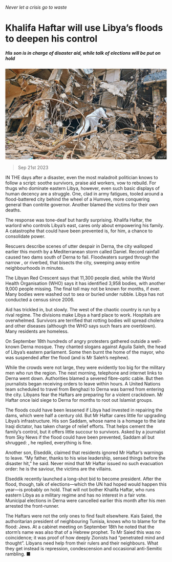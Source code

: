 ###### Never let a crisis go to waste

# Khalifa Haftar will use Libya’s floods to deepen his control 

##### His son is in charge of disaster aid, while talk of elections will be put on hold 

![image](images/20230923_MAP002.jpg) 

> Sep 21st 2023 

IN THE days after a disaster, even the most maladroit politician knows to follow a script: soothe survivors, praise aid workers, vow to rebuild. For thugs who dominate eastern Libya, however, even such basic displays of human decency are a struggle. One, clad in army fatigues, tooled around a flood-battered city behind the wheel of a Humvee, more conquering general than contrite governor. Another blamed the victims for their own deaths.

The response was tone-deaf but hardly surprising. Khalifa Haftar, the warlord who controls Libya’s east, cares only about empowering his family. A catastrophe that could have been prevented is, for him, a chance to consolidate power.

Rescuers describe scenes of utter despair in Derna, the city walloped earlier this month by a Mediterranean storm called Daniel. Record rainfall caused two dams south of Derna to fail. Floodwaters surged through the narrow , or riverbed, that bisects the city, sweeping away entire neighbourhoods in minutes.

The Libyan Red Crescent says that 11,300 people died, while the World Health Organisation (WHO) says it has identified 3,958 bodies, with another 9,000 people missing. The final toll may not be known for months, if ever. Many bodies were washed out to sea or buried under rubble. Libya has not conducted a census since 2006.

Aid has trickled in, but slowly. The west of the chaotic country is run by a rival regime. The divisions make Libya a hard place to work. Hospitals are overwhelmed. Survivors are terrified that rotting bodies will spread cholera and other diseases (although the WHO says such fears are overblown). Many residents are homeless.

On September 18th hundreds of angry protesters gathered outside a well-known Derna mosque. They chanted slogans against Aguila Saleh, the head of Libya’s eastern parliament. Some then burnt the home of the mayor, who was suspended after the flood (and is Mr Saleh’s nephew).

While the crowds were not large, they were evidently too big for the military men who run the region. The next morning, telephone and internet links to Derna went down. Authorities blamed a severed fibre-optic cable. But then journalists began receiving orders to leave within hours. A United Nations team scheduled to travel from Benghazi to Derna was barred from entering the city. Libyans fear the Haftars are preparing for a violent crackdown. Mr Haftar once laid siege to Derna for months to root out Islamist groups.

The floods could have been lessened if Libya had invested in repairing the dams, which were half a century old. But Mr Haftar cares little for upgrading Libya’s infrastructure. His son Saddam, whose name is a homage to the late Iraqi dictator, has taken charge of relief efforts. That helps cement the family’s control, but it offers little succour to survivors. Asked by a journalist from Sky News if the flood could have been prevented, Saddam all but shrugged: , he replied, everything is fine.

Another son, Elseddik, claimed that residents ignored Mr Haftar’s warnings to leave. “My father, thanks to his wise leadership, sensed things before the disaster hit,” he said. Never mind that Mr Haftar issued no such evacuation order: he is the saviour, the victims are the villains.

Elseddik recently launched a long-shot bid to become president. After the flood, though, talk of elections—which the UN had hoped would happen this year—is probably on hold. That will not bother Khalifa Haftar, who runs eastern Libya as a military regime and has no interest in a fair vote. Municipal elections in Derna were cancelled earlier this month after his men arrested the front-runner.

The Haftars were not the only ones to find fault elsewhere. Kais Saied, the authoritarian president of neighbouring Tunisia, knows who to blame for the flood: Jews. At a cabinet meeting on September 18th he noted that the storm’s name was also that of a Hebrew prophet. To Mr Saied this was no coincidence; it was proof of how deeply Zionists had “penetrated mind and thought”. Libyans need help from their rulers and their neighbours. What they get instead is repression, condescension and occasional anti-Semitic rambling. ■

